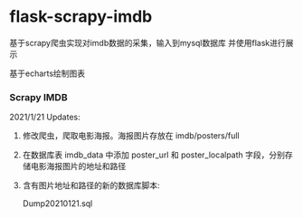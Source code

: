 # flask-scrapy-imdb
基于scrapy爬虫实现对imdb数据的采集，输入到mysql数据库 并使用flask进行展示

基于echarts绘制图表 



### Scrapy IMDB

2021/1/21 Updates:

1. 修改爬虫，爬取电影海报。海报图片存放在 imdb/posters/full 

2. 在数据库表 imdb_data 中添加 poster_url 和 poster_localpath 字段，分别存储电影海报图片的地址和路径

3. 含有图片地址和路径的新的数据库脚本:

   Dump20210121.sql

   


